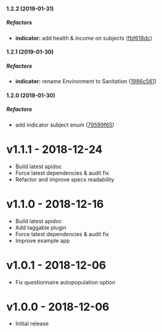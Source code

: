 #### 1.2.2 (2019-01-31)

##### Refactors

* **indicator:**  add health & income on subjects ([fbf618dc](https://github.com/CodeTanzania/emis-questionnaire/commit/fbf618dc61eaf9a227fcdec1ade825e69abdfe74))

#### 1.2.1 (2019-01-30)

##### Refactors

* **indicator:**  rename Environment to Sanitation ([1986c561](https://github.com/CodeTanzania/emis-questionnaire/commit/1986c561c4e8540684d9fcbefd4c8208095ee046))

#### 1.2.0 (2019-01-30)

##### Refactors

*  add indicator subject enum ([79599f65](https://github.com/CodeTanzania/emis-questionnaire/commit/79599f6592abf5cc9de05a05f4da471afd421bb7))

# v1.1.1 - 2018-12-24
- Build latest apidoc
- Force latest dependencies & audit fix
- Refactor and improve specs readability

# v1.1.0 - 2018-12-16
- Build latest apidoc
- Add taggable plugin
- Force latest dependencies & audit fix
- Improve example app

# v1.0.1 - 2018-12-06
- Fix questionnaire autopopulation option

# v1.0.0 - 2018-12-06
- Initial release
